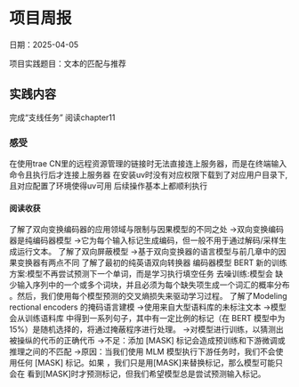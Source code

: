 # 项目周报

日期：2025-04-05

项目实践题目：文本的匹配与推荐

## 实践内容
完成“支线任务”
阅读chapter11
### 感受
在使用trae CN里的远程资源管理的链接时无法直接连上服务器，而是在终端输入命令且执行后才连接上服务器
在安装uv时没有对应权限下载到了对应用户目录下,且对应配置了环境使得uv可用
后续操作基本上都顺利执行
#### 阅读收获
了解了双向变换编码器的应用领域与限制与因果模型的不同之处
->双向变换编码器是纯编码器模型
->它为每个输入标记生成编码，但一般不用于通过解码/采样生成运行文本。
了解了双向屏蔽模型
->基于双向变换器的语言模型与前几章中的因果变换器有两点不同
了解了最初的纯英语双向转换器 编码器模型 BERT
新的训练方案:模型不再尝试预测下一个单词，而是学习执行填空任务
去噪训练:模型会 缺少输入序列中的一个或多个词块，并且必须为每个缺失项生成一个词汇的概率分布 。然后，我们使用每个模型预测的交叉熵损失来驱动学习过程。
了解了Modeling rectional encoders 的掩码语言建模
->使用来自大型语料库的未标注文本
->模型会从训练语料库 中得到一系列句子，其中有一定比例的标记（在 BERT 模型中为 15%）是随机选择的，将通过掩蔽程序进行处理。
->对模型进行训练，以猜测出被操纵的代币的正确代币
->不足：添加 [MASK] 标记会造成预训练和下游微调或推理之间的不匹配
->原因：当我们使用 MLM 模型执行下游任务时，我们不会使用任何 [MASK] 标记。如果 ，我们只是用[MASK]来替换标记，那么模型可能只会在 看到[MASK]时才预测标记，但我们希望模型总是尝试预测输入标记。